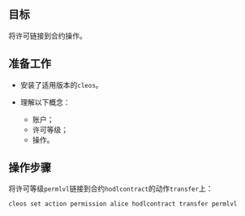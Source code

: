 ## 目标

将许可链接到合约操作。

## 准备工作

* 安装了适用版本的`cleos`。

  
* 理解以下概念：
  * 账户；
  * 许可等级；
  * 操作。

## 操作步骤

将许可等级`permlvl`链接到合约`hodlcontract`的动作`transfer`上：

```sh
cleos set action permission alice hodlcontract transfer permlvl
```